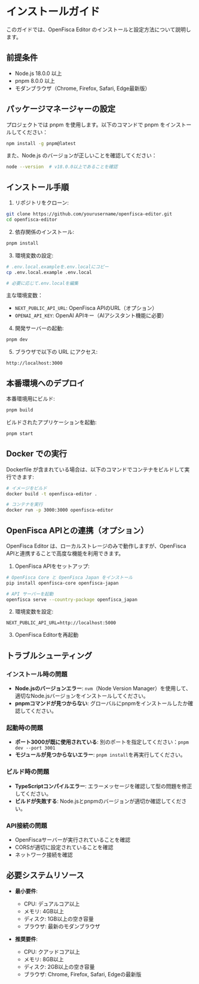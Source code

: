 # インストールガイド

このガイドでは、OpenFisca Editor のインストールと設定方法について説明します。

## 前提条件

- Node.js 18.0.0 以上
- pnpm 8.0.0 以上
- モダンブラウザ（Chrome, Firefox, Safari, Edge最新版）

## パッケージマネージャーの設定

プロジェクトでは pnpm を使用します。以下のコマンドで pnpm をインストールしてください：

```bash
npm install -g pnpm@latest
```

また、Node.js のバージョンが正しいことを確認してください：

```bash
node --version  # v18.0.0以上であることを確認
```

## インストール手順

1. リポジトリをクローン:

```bash
git clone https://github.com/yourusername/openfisca-editor.git
cd openfisca-editor
```

2. 依存関係のインストール:

```bash
pnpm install
```

3. 環境変数の設定:

```bash
# .env.local.exampleを.env.localにコピー
cp .env.local.example .env.local

# 必要に応じて.env.localを編集
```

主な環境変数：
- `NEXT_PUBLIC_API_URL`: OpenFisca APIのURL（オプション）
- `OPENAI_API_KEY`: OpenAI APIキー（AIアシスタント機能に必要）

4. 開発サーバーの起動:

```bash
pnpm dev
```

5. ブラウザで以下の URL にアクセス:

```
http://localhost:3000
```

## 本番環境へのデプロイ

本番環境用にビルド:

```bash
pnpm build
```

ビルドされたアプリケーションを起動:

```bash
pnpm start
```

## Docker での実行

Dockerfile が含まれている場合は、以下のコマンドでコンテナをビルドして実行できます:

```bash
# イメージをビルド
docker build -t openfisca-editor .

# コンテナを実行
docker run -p 3000:3000 openfisca-editor
```

## OpenFisca APIとの連携（オプション）

OpenFisca Editor は、ローカルストレージのみで動作しますが、OpenFisca APIと連携することで高度な機能を利用できます。

1. OpenFisca APIをセットアップ:

```bash
# OpenFisca Core と OpenFisca Japan をインストール
pip install openfisca-core openfisca-japan

# API サーバーを起動
openfisca serve --country-package openfisca_japan
```

2. 環境変数を設定:

```
NEXT_PUBLIC_API_URL=http://localhost:5000
```

3. OpenFisca Editorを再起動

## トラブルシューティング

### インストール時の問題

- **Node.jsのバージョンエラー**: `nvm`（Node Version Manager）を使用して、適切なNode.jsバージョンをインストールしてください。
- **pnpmコマンドが見つからない**: グローバルにpnpmをインストールしたか確認してください。

### 起動時の問題

- **ポート3000が既に使用されている**: 別のポートを指定してください：`pnpm dev --port 3001`
- **モジュールが見つからないエラー**: `pnpm install`を再実行してください。

### ビルド時の問題

- **TypeScriptコンパイルエラー**: エラーメッセージを確認して型の問題を修正してください。
- **ビルドが失敗する**: Node.jsとpnpmのバージョンが適切か確認してください。

### API接続の問題

- OpenFiscaサーバーが実行されていることを確認
- CORSが適切に設定されていることを確認
- ネットワーク接続を確認

## 必要システムリソース

- **最小要件**:
  - CPU: デュアルコア以上
  - メモリ: 4GB以上
  - ディスク: 1GB以上の空き容量
  - ブラウザ: 最新のモダンブラウザ

- **推奨要件**:
  - CPU: クアッドコア以上
  - メモリ: 8GB以上
  - ディスク: 2GB以上の空き容量
  - ブラウザ: Chrome, Firefox, Safari, Edgeの最新版
